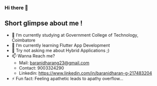 ### Hi there 👋

## Short glimpse about me !

- 🔭 I’m currently studying at Government College of Technology, Coimbatore
- 🌱 I’m currently learning Flutter App Development
- 💬 Try not asking me about Hybrid Applications ;)
- 📫 Wanna Reach me?
    - Mail: baranidharang23@gmail.com
    - Contact: 9003324290
    - Linkedin: https://www.linkedin.com/in/baranidharan-g-217483204
- ⚡ Fun fact: Feeling apathetic leads to apathy overflow...
